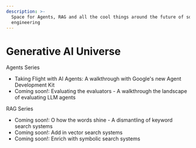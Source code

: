 ```yaml
---
description: >-
  Space for Agents, RAG and all the cool things around the future of software
  engineering
---
```


# Generative AI Universe

Agents Series

* Taking Flight with AI Agents: A walkthrough with Google's new Agent Development Kit
* Coming soon!: Evaluating the evaluators - A walkthrough the landscape of evaluating LLM agents

RAG Series

* Coming soon!: O how the words shine - A dismantling of keyword search systems
* Coming soon!: Add in vector search systems
* Coming soon!: Enrich with symbolic search systems

